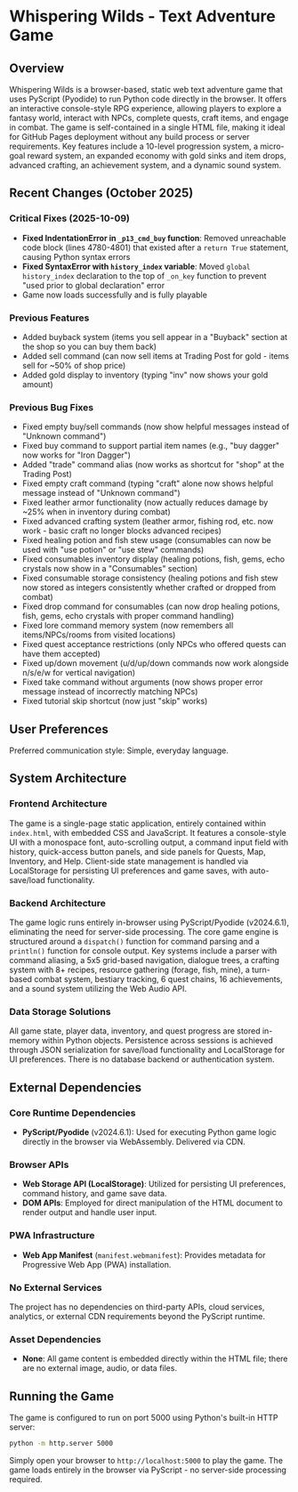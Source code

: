 # Whispering Wilds - Text Adventure Game

## Overview
Whispering Wilds is a browser-based, static web text adventure game that uses PyScript (Pyodide) to run Python code directly in the browser. It offers an interactive console-style RPG experience, allowing players to explore a fantasy world, interact with NPCs, complete quests, craft items, and engage in combat. The game is self-contained in a single HTML file, making it ideal for GitHub Pages deployment without any build process or server requirements. Key features include a 10-level progression system, a micro-goal reward system, an expanded economy with gold sinks and item drops, advanced crafting, an achievement system, and a dynamic sound system.

## Recent Changes (October 2025)

### Critical Fixes (2025-10-09)
- **Fixed IndentationError in `_p13_cmd_buy` function**: Removed unreachable code block (lines 4780-4801) that existed after a `return True` statement, causing Python syntax errors
- **Fixed SyntaxError with `history_index` variable**: Moved `global history_index` declaration to the top of `_on_key` function to prevent "used prior to global declaration" error
- Game now loads successfully and is fully playable

### Previous Features
- Added buyback system (items you sell appear in a "Buyback" section at the shop so you can buy them back)
- Added sell command (can now sell items at Trading Post for gold - items sell for ~50% of shop price)
- Added gold display to inventory (typing "inv" now shows your gold amount)

### Previous Bug Fixes
- Fixed empty buy/sell commands (now show helpful messages instead of "Unknown command")
- Fixed buy command to support partial item names (e.g., "buy dagger" now works for "Iron Dagger")
- Added "trade" command alias (now works as shortcut for "shop" at the Trading Post)
- Fixed empty craft command (typing "craft" alone now shows helpful message instead of "Unknown command")
- Fixed leather armor functionality (now actually reduces damage by ~25% when in inventory during combat)
- Fixed advanced crafting system (leather armor, fishing rod, etc. now work - basic craft no longer blocks advanced recipes)
- Fixed healing potion and fish stew usage (consumables can now be used with "use potion" or "use stew" commands)
- Fixed consumables inventory display (healing potions, fish, gems, echo crystals now show in a "Consumables" section)
- Fixed consumable storage consistency (healing potions and fish stew now stored as integers consistently whether crafted or dropped from combat)
- Fixed drop command for consumables (can now drop healing potions, fish, gems, echo crystals with proper command handling)
- Fixed lore command memory system (now remembers all items/NPCs/rooms from visited locations)
- Fixed quest acceptance restrictions (only NPCs who offered quests can have them accepted)
- Fixed up/down movement (u/d/up/down commands now work alongside n/s/e/w for vertical navigation)
- Fixed take command without arguments (now shows proper error message instead of incorrectly matching NPCs)
- Fixed tutorial skip shortcut (now just "skip" works)

## User Preferences
Preferred communication style: Simple, everyday language.

## System Architecture
### Frontend Architecture
The game is a single-page static application, entirely contained within `index.html`, with embedded CSS and JavaScript. It features a console-style UI with a monospace font, auto-scrolling output, a command input field with history, quick-access button panels, and side panels for Quests, Map, Inventory, and Help. Client-side state management is handled via LocalStorage for persisting UI preferences and game saves, with auto-save/load functionality.

### Backend Architecture
The game logic runs entirely in-browser using PyScript/Pyodide (v2024.6.1), eliminating the need for server-side processing. The core game engine is structured around a `dispatch()` function for command parsing and a `println()` function for console output. Key systems include a parser with command aliasing, a 5x5 grid-based navigation, dialogue trees, a crafting system with 8+ recipes, resource gathering (forage, fish, mine), a turn-based combat system, bestiary tracking, 6 quest chains, 16 achievements, and a sound system utilizing the Web Audio API.

### Data Storage Solutions
All game state, player data, inventory, and quest progress are stored in-memory within Python objects. Persistence across sessions is achieved through JSON serialization for save/load functionality and LocalStorage for UI preferences. There is no database backend or authentication system.

## External Dependencies
### Core Runtime Dependencies
- **PyScript/Pyodide** (v2024.6.1): Used for executing Python game logic directly in the browser via WebAssembly. Delivered via CDN.

### Browser APIs
- **Web Storage API (LocalStorage)**: Utilized for persisting UI preferences, command history, and game save data.
- **DOM APIs**: Employed for direct manipulation of the HTML document to render output and handle user input.

### PWA Infrastructure
- **Web App Manifest** (`manifest.webmanifest`): Provides metadata for Progressive Web App (PWA) installation.

### No External Services
The project has no dependencies on third-party APIs, cloud services, analytics, or external CDN requirements beyond the PyScript runtime.

### Asset Dependencies
- **None**: All game content is embedded directly within the HTML file; there are no external image, audio, or data files.

## Running the Game
The game is configured to run on port 5000 using Python's built-in HTTP server:
```bash
python -m http.server 5000
```

Simply open your browser to `http://localhost:5000` to play the game. The game loads entirely in the browser via PyScript - no server-side processing required.
